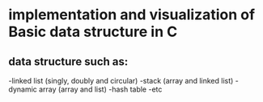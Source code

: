 # implementation and visualization of Basic data structure in C
## data structure such as:
  -linked list (singly, doubly and circular)
  -stack (array and linked list)
  -dynamic array (array and list)
  -hash table
  -etc
